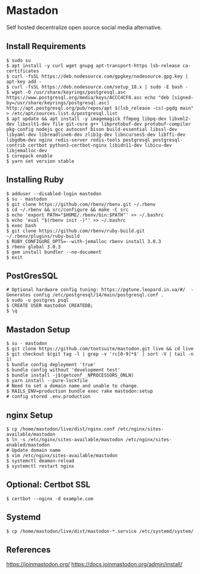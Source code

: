 Mastadon
=========

Self hosted decentralize open source social media alternative.

Install Requirements
---------------------

    $ sudo su
    $ apt install -y curl wget gnupg apt-transport-https lsb-release ca-certificates 
    $ curl -fsSL https://deb.nodesource.com/gpgkey/nodesource.gpg.key | apt-key add -
    $ curl -fsSL https://deb.nodesource.com/setup_18.x | sudo -E bash - 
    $ wget -O /usr/share/keyrings/postgresql.asc https://www.postgresql.org/media/keys/ACCC4CF8.asc echo "deb [signed-by=/usr/share/keyrings/postgresql.asc] http://apt.postgresql.org/pub/repos/apt $(lsb_release -cs)-pgdg main" > /etc/apt/sources.list.d/postgresql.list 
    $ apt update && apt install -y imagemagick ffmpeg libpq-dev libxml2-dev libxslt1-dev file git-core g++ libprotobuf-dev protobuf-compiler pkg-config nodejs gcc autoconf bison build-essential libssl-dev libyaml-dev libreadline6-dev zlib1g-dev libncurses5-dev libffi-dev libgdbm-dev nginx redis-server redis-tools postgresql postgresql-contrib certbot python3-certbot-nginx libidn11-dev libicu-dev libjemalloc-dev 
    $ corepack enable 
    $ yarn set version stable 

Installing Ruby
---------------

    $ adduser --disabled-login mastodon
    $ su - mastodon
    $ git clone https://github.com/rbenv/rbenv.git ~/.rbenv
    $ cd ~/.rbenv && src/configure && make -C src
    $ echo 'export PATH="$HOME/.rbenv/bin:$PATH"' >> ~/.bashrc
    $ echo 'eval "$(rbenv init -)"' >> ~/.bashrc
    $ exec bash
    $ git clone https://github.com/rbenv/ruby-build.git ~/.rbenv/plugins/ruby-build
    $ RUBY_CONFIGURE_OPTS=--with-jemalloc rbenv install 3.0.3
    $ rbenv global 3.0.3
    $ gem install bundler --no-document
    $ exit

PostGresSQL
-----------

    # Optional hardware config tuning: https://pgtune.leopard.in.ua/#/  - Generates config /etc/postgresql/14/main/postgresql.conf . 
    $ sudo -u postgres psql
    $ CREATE USER mastodon CREATEDB;
    $ \q

Mastadon Setup
--------------

    $ su - mastodon
    $ git clone https://github.com/tootsuite/mastodon.git live && cd live
    $ git checkout $(git tag -l | grep -v 'rc[0-9]*$' | sort -V | tail -n 1)
    $ bundle config deployment 'true'
    $ bundle config without 'development test'
    $ bundle install -j$(getconf _NPROCESSORS_ONLN)
    $ yarn install --pure-lockfile
    # Need to set a domain name and unable to change.
    $ RAILS_ENV=production bundle exec rake mastodon:setup
    # config stored .env.production
    

nginx Setup
------------

    $ cp /home/mastodon/live/dist/nginx.conf /etc/nginx/sites-available/mastodon
    $ ln -s /etc/nginx/sites-available/mastodon /etc/nginx/sites-enabled/mastodon
    # Update domain name
    $ vim /etc/nginx/sites-available/mastodon
    $ systemctl deamon-reload 
    $ systemctl restart nginx

Optional: Certbot SSL
---------------------

    $ certbot --nginx -d example.com

Systemd
-------

    $ cp /home/mastodon/live/dist/mastodon-*.service /etc/systemd/system/



References
----------

https://joinmastodon.org/
https://docs.joinmastodon.org/admin/install/